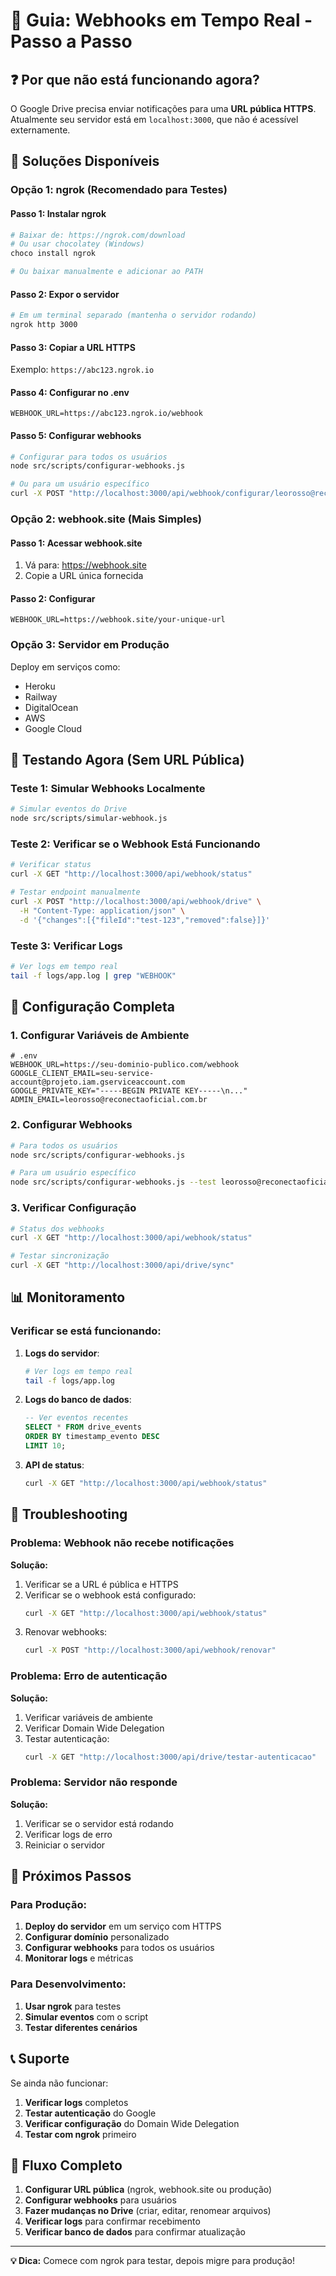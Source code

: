 # 🚀 Guia: Webhooks em Tempo Real - Passo a Passo

## ❓ Por que não está funcionando agora?

O Google Drive precisa enviar notificações para uma **URL pública HTTPS**. Atualmente seu servidor está em `localhost:3000`, que não é acessível externamente.

## 🎯 Soluções Disponíveis

### **Opção 1: ngrok (Recomendado para Testes)**

#### Passo 1: Instalar ngrok
```bash
# Baixar de: https://ngrok.com/download
# Ou usar chocolatey (Windows)
choco install ngrok

# Ou baixar manualmente e adicionar ao PATH
```

#### Passo 2: Expor o servidor
```bash
# Em um terminal separado (mantenha o servidor rodando)
ngrok http 3000
```

#### Passo 3: Copiar a URL HTTPS
Exemplo: `https://abc123.ngrok.io`

#### Passo 4: Configurar no .env
```env
WEBHOOK_URL=https://abc123.ngrok.io/webhook
```

#### Passo 5: Configurar webhooks
```bash
# Configurar para todos os usuários
node src/scripts/configurar-webhooks.js

# Ou para um usuário específico
curl -X POST "http://localhost:3000/api/webhook/configurar/leorosso@reconectaoficial.com.br"
```

### **Opção 2: webhook.site (Mais Simples)**

#### Passo 1: Acessar webhook.site
1. Vá para: https://webhook.site
2. Copie a URL única fornecida

#### Passo 2: Configurar
```env
WEBHOOK_URL=https://webhook.site/your-unique-url
```

### **Opção 3: Servidor em Produção**

Deploy em serviços como:
- Heroku
- Railway  
- DigitalOcean
- AWS
- Google Cloud

## 🧪 Testando Agora (Sem URL Pública)

### **Teste 1: Simular Webhooks Localmente**

```bash
# Simular eventos do Drive
node src/scripts/simular-webhook.js
```

### **Teste 2: Verificar se o Webhook Está Funcionando**

```bash
# Verificar status
curl -X GET "http://localhost:3000/api/webhook/status"

# Testar endpoint manualmente
curl -X POST "http://localhost:3000/api/webhook/drive" \
  -H "Content-Type: application/json" \
  -d '{"changes":[{"fileId":"test-123","removed":false}]}'
```

### **Teste 3: Verificar Logs**

```bash
# Ver logs em tempo real
tail -f logs/app.log | grep "WEBHOOK"
```

## 🔧 Configuração Completa

### **1. Configurar Variáveis de Ambiente**

```env
# .env
WEBHOOK_URL=https://seu-dominio-publico.com/webhook
GOOGLE_CLIENT_EMAIL=seu-service-account@projeto.iam.gserviceaccount.com
GOOGLE_PRIVATE_KEY="-----BEGIN PRIVATE KEY-----\n..."
ADMIN_EMAIL=leorosso@reconectaoficial.com.br
```

### **2. Configurar Webhooks**

```bash
# Para todos os usuários
node src/scripts/configurar-webhooks.js

# Para um usuário específico
node src/scripts/configurar-webhooks.js --test leorosso@reconectaoficial.com.br
```

### **3. Verificar Configuração**

```bash
# Status dos webhooks
curl -X GET "http://localhost:3000/api/webhook/status"

# Testar sincronização
curl -X GET "http://localhost:3000/api/drive/sync"
```

## 📊 Monitoramento

### **Verificar se está funcionando:**

1. **Logs do servidor**:
   ```bash
   # Ver logs em tempo real
   tail -f logs/app.log
   ```

2. **Logs do banco de dados**:
   ```sql
   -- Ver eventos recentes
   SELECT * FROM drive_events 
   ORDER BY timestamp_evento DESC 
   LIMIT 10;
   ```

3. **API de status**:
   ```bash
   curl -X GET "http://localhost:3000/api/webhook/status"
   ```

## 🚨 Troubleshooting

### **Problema: Webhook não recebe notificações**

**Solução:**
1. Verificar se a URL é pública e HTTPS
2. Verificar se o webhook está configurado:
   ```bash
   curl -X GET "http://localhost:3000/api/webhook/status"
   ```
3. Renovar webhooks:
   ```bash
   curl -X POST "http://localhost:3000/api/webhook/renovar"
   ```

### **Problema: Erro de autenticação**

**Solução:**
1. Verificar variáveis de ambiente
2. Verificar Domain Wide Delegation
3. Testar autenticação:
   ```bash
   curl -X GET "http://localhost:3000/api/drive/testar-autenticacao"
   ```

### **Problema: Servidor não responde**

**Solução:**
1. Verificar se o servidor está rodando
2. Verificar logs de erro
3. Reiniciar o servidor

## 🎯 Próximos Passos

### **Para Produção:**

1. **Deploy do servidor** em um serviço com HTTPS
2. **Configurar domínio** personalizado
3. **Configurar webhooks** para todos os usuários
4. **Monitorar logs** e métricas

### **Para Desenvolvimento:**

1. **Usar ngrok** para testes
2. **Simular eventos** com o script
3. **Testar diferentes cenários**

## 📞 Suporte

Se ainda não funcionar:

1. **Verificar logs** completos
2. **Testar autenticação** do Google
3. **Verificar configuração** do Domain Wide Delegation
4. **Testar com ngrok** primeiro

## 🔄 Fluxo Completo

1. **Configurar URL pública** (ngrok, webhook.site ou produção)
2. **Configurar webhooks** para usuários
3. **Fazer mudanças no Drive** (criar, editar, renomear arquivos)
4. **Verificar logs** para confirmar recebimento
5. **Verificar banco de dados** para confirmar atualização

---

**💡 Dica:** Comece com ngrok para testar, depois migre para produção! 